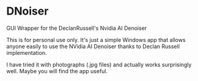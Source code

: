 # DNoiser
GUI Wrapper for the DeclanRussell's Nvidia AI Denoiser

This is for personal use only.
It's just a simple Windows app that allows anyone easily to use the NVidia AI Denoiser thanks to Declan Russell implementation.

I have tried it with photographs (.jpg files) and actually works surprisingly well. Maybe you will find the app useful.
